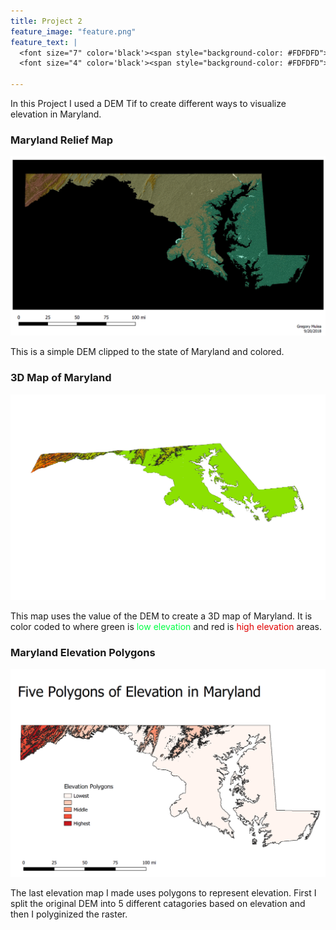 ```yaml
---
title: Project 2
feature_image: "feature.png"
feature_text: |
  <font size="7" color='black'><span style="background-color: #FDFDFD"> Elevation of Maryland </span></font><br>
  <font size="4" color='black'><span style="background-color: #FDFDFD"> Displayed With Different Methods </span></font>
  
---
```


In this Project I used a DEM Tif to create different ways to visualize elevation in Maryland.

### Maryland Relief Map
![](MD_relief2.png)

This is a simple DEM clipped to the state of Maryland and colored.

### 3D Map of Maryland
![](3dMD2.png)

This map uses the value of the DEM to create a 3D map of Maryland.  It is color coded to where green is <span style="color:#00FF44">low elevation</span> and red is <span style="color:#E10000">high elevation</span> areas.

### Maryland Elevation Polygons
![](MD_poly.png)

The last elevation map I made uses polygons to represent elevation.  First I split the original DEM into 5 different catagories based on elevation and then I polyginized the raster.
